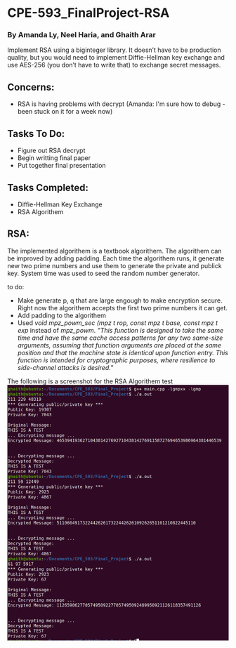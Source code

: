 # CPE-593_FinalProject-RSA
### By Amanda Ly, Neel Haria, and Ghaith Arar
Implement RSA using a biginteger library. It doesn’t have to be production quality, but you would need to implement Diffie-Hellman key exchange and use AES-256 (you don’t have to write that) to exchange secret messages.


## Concerns: 
- RSA is having problems with decrypt (Amanda: I'm sure how to debug - been stuck on it for a week now)

## Tasks To Do: 
- Figure out RSA decrypt
- Begin writting final paper
- Put together final presentation

## Tasks Completed: 
- Diffie-Hellman Key Exchange
- RSA Algorithem

## RSA: 
The implemented algorithem is a textbook algorithem. The algorithem can be improved by adding padding. Each time the algorithem runs, it generate new two prime numbers and use them to generate the private and publick key. System time was used to seed the random number generator. 

to do:
- Make generate p, q that are large engough to make encryption secure. Right now the algorithem accepts the first two prime numbers it can get.
- Add padding to the algorithem
- Used *void mpz_powm_sec (mpz t rop, const mpz t base, const mpz t exp* instead of *mpz_powm*. *"This function is designed to take the same time and have the same cache access patterns for any two same-size arguments, assuming that function arguments are placed at the same position and that the machine state is identical upon function entry. This function is intended for cryptographic purposes, where resilience to side-channel attacks is desired."*


The following is a screenshot for the RSA Algorithem test
![alt text](https://raw.githubusercontent.com/amandal3/CPE-593_FinalProject-RSA/main/Research%20Papers/RSA_test.png)
